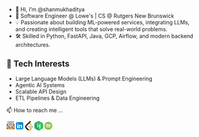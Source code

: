 - 👋 Hi, I’m @shanmukhaditya
- 👀 Software Engineer @ Lowe's | CS @ Rutgers New Brunswick
- 💡 Passionate about building ML-powered services, integrating LLMs, and creating intelligent tools that solve real-world problems.  
- 🛠️ Skilled in Python, FastAPI, Java, GCP, Airflow, and modern backend architectures.

## 🔧 Tech Interests
- Large Language Models (LLMs) & Prompt Engineering
- Agentic AI Systems
- Scalable API Design
- ETL Pipelines & Data Engineering

📫 How to reach me ...

<a href="mailto:shanmukh.yenikapati@rutgers.edu">
  <img align="left" alt="Shanmukh's Email" width="22px" src="icons/icons8-email-64.png" />
</a>
<a href="https://www.linkedin.com/in/shanmukh-y/">
  <img align="left" alt="Shanmukh's LinkedIn" width="25px" src="icons/icons8-linkedin.svg" />
</a>
<a href="https://leetcode.com/shanmukhaditya9/">
  <img align="left" alt="Shanmukh's LeetCode" width="25px" src="icons/icons8-leetcode.png" />
</a>
<a href="https://hackerrank.com/shanmukhaditya9/">
  <img align="left" alt="Shanmukh's Hackerrank" width="25px" src="icons/icons8-hackerrank.png" />
</a>
<a href="https://open.spotify.com/user/31kh74sohh7hekbvggeco2uukfu4?si=d6f42921ab08405e">
  <img align="left" alt="Shanmukh's Spotify" width="25px" src="icons/icons8-spotify.gif" />
</a>

<!---
shanmukhaditya/shanmukhaditya is a ✨ special ✨ repository because its `README.md` (this file) appears on your GitHub profile.
You can click the Preview link to take a look at your changes.
--->
